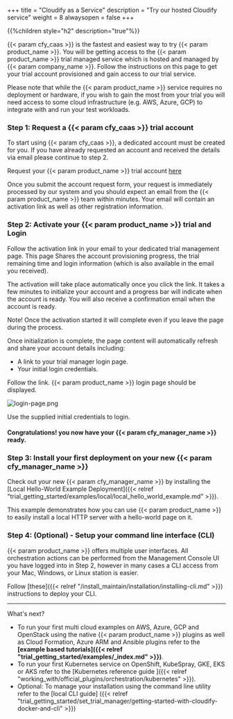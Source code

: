+++
title = "Cloudify as a Service"
description = "Try our hosted Cloudify service"
weight = 8
alwaysopen = false
+++

{{%children style="h2" description="true"%}}

{{< param cfy_caas >}} is the fastest and easiest way to try {{< param product_name >}}.
You will be getting access to the {{< param product_name >}} trial managed service which is hosted and managed by {{< param company_name >}}. Follow the instructions on this page to get your trial account provisioned and gain access to our trial service.

Please note that while the {{< param product_name >}} service requires no deployment or hardware, if you wish to gain the most from your trial you will need access to some cloud infrastructure (e.g. AWS, Azure, GCP) to integrate with and run your test workloads.

### Step 1: Request a {{< param cfy_caas >}} trial account

To start using {{< param cfy_caas >}}, a dedicated account must be created for you.
If you have already requested an account and received the details via email please continue to step 2.

Request your {{< param product_name >}} trial account [here](https://cloudify.co/download/)

Once you submit the account request form, your request is immediately processed by our system and you should expect an email from the {{< param product_name >}} team within minutes. Your email will contain an activation link as well as other registration information.


### Step 2: Activate your {{< param product_name >}} trial and Login

Follow the activation link in your email to your dedicated trial management page. This page Shares the account provisioning progress, the trial remaining time and login information (which is also available in the email you received).

The activation will take place automatically once you click the link. It takes a few minutes to initialize your account and a progress bar will indicate when the account is ready. You will also receive a confirmation email when the account is ready.

Note! Once the activation started it will complete even if you leave the page during the process.

Once initialization is complete, the page content will automatically refresh and share your account details including:

* A link to your trial manager login page.
* Your initial login credentials.

Follow the link. {{< param product_name >}} login page should be displayed.

![login-page.png]( /images/ui/pages/login-page.png )

Use the supplied initial credentials to login.

#### Congratulations! you now have your {{< param cfy_manager_name >}} ready.


### Step 3: Install your first deployment on your new {{< param cfy_manager_name >}}
Check out your new {{< param cfy_manager_name >}} by installing the [Local Hello-World Example Deployment]({{< relref "trial_getting_started/examples/local/local_hello_world_example.md" >}}).  

This example demonstrates how you can use {{< param product_name >}} to easily install a local HTTP server with a hello-world page on it.


### Step 4: (Optional) - Setup your command line interface (CLI)

{{< param product_name >}} offers multiple user interfaces. All orchestration actions can be performed from the Management Console UI you have logged into in Step 2, however in many cases a CLI access from your Mac, Windows, or Linux station is easier.

Follow [these]({{< relref "/install_maintain/installation/installing-cli.md" >}}) instructions to deploy your CLI.


____


What's next?

* To run your first multi cloud examples on AWS, Azure, GCP and OpenStack using the native {{< param product_name >}} plugins as well as Cloud Formation, Azure ARM and Ansible plugins refer to the  **[example based tutorials]({{< relref "trial_getting_started/examples/_index.md" >}})**.
* To run your first Kubernetes service on OpenShift, KubeSpray, GKE, EKS or AKS refer to the  [Kubernetes reference guide ]({{< relref "working_with/official_plugins/orchestration/kubernetes" >}}).
* Optional: To manage your installation using the command line utility refer to the [local CLI guide] ({{< relref "trial_getting_started/set_trial_manager/getting-started-with-cloudify-docker-and-cli" >}})
